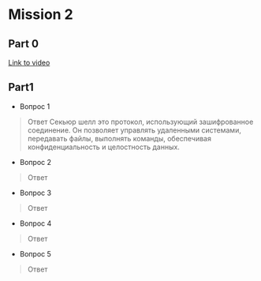 # Mission 2

## Part 0

[Link to video](https://www.youtube.com/watch?v=UUhavvMO2FQ)

## Part1

- Вопрос 1	 
> Ответ
> Секьюр шелл это протокол, использующий зашифрованное соединение. Он позволяет управлять удаленными системами, передавать файлы, выполнять команды, обеспечивая конфиденциальность и целостность данных.

- Вопрос 2	 
> Ответ  

- Вопрос 3	 
> Ответ  

- Вопрос 4	 
> Ответ  

- Вопрос 5	 
> Ответ  

